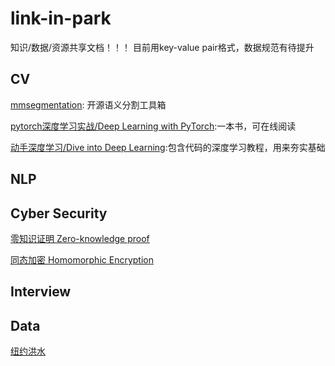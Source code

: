 # link-in-park
知识/数据/资源共享文档！！！
目前用key-value pair格式，数据规范有待提升

## CV
[mmsegmentation](https://github.com/open-mmlab/mmsegmentation/tree/main): 开源语义分割工具箱

[pytorch深度学习实战/Deep Learning with PyTorch](https://livebook.manning.com/book/deep-learning-with-pytorch/chapter-1/):一本书，可在线阅读

[动手深度学习/Dive into Deep Learning](https://d2l.ai/):包含代码的深度学习教程，用来夯实基础

## NLP

## Cyber Security

[零知识证明 Zero-knowledge proof](https://en.wikipedia.org/wiki/Zero-knowledge_proof)

[同态加密 Homomorphic Encryption](https://en.wikipedia.org/wiki/Homomorphic_encryption)

## Interview

## Data
[纽约洪水](https://github.com/mebauer/nyc-flood-data)
